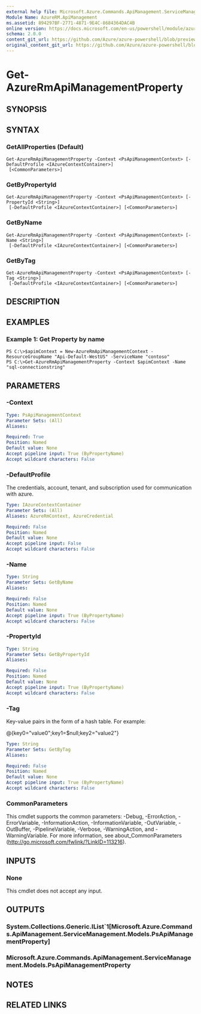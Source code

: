 ```yaml
---
external help file: Microsoft.Azure.Commands.ApiManagement.ServiceManagement.dll-Help.xml
Module Name: AzureRM.ApiManagement
ms.assetid: 894297BF-2771-4871-9E4C-8684364DAC4B
online version: https://docs.microsoft.com/en-us/powershell/module/azurerm.apimanagement/get-azurermapimanagementproperty
schema: 2.0.0
content_git_url: https://github.com/Azure/azure-powershell/blob/preview/src/ResourceManager/ApiManagement/Commands.ApiManagement/help/Get-AzureRmApiManagementProperty.md
original_content_git_url: https://github.com/Azure/azure-powershell/blob/preview/src/ResourceManager/ApiManagement/Commands.ApiManagement/help/Get-AzureRmApiManagementProperty.md
---
```


# Get-AzureRmApiManagementProperty

## SYNOPSIS

## SYNTAX

### GetAllProperties (Default)
```
Get-AzureRmApiManagementProperty -Context <PsApiManagementContext> [-DefaultProfile <IAzureContextContainer>]
 [<CommonParameters>]
```

### GetByPropertyId
```
Get-AzureRmApiManagementProperty -Context <PsApiManagementContext> [-PropertyId <String>]
 [-DefaultProfile <IAzureContextContainer>] [<CommonParameters>]
```

### GetByName
```
Get-AzureRmApiManagementProperty -Context <PsApiManagementContext> [-Name <String>]
 [-DefaultProfile <IAzureContextContainer>] [<CommonParameters>]
```

### GetByTag
```
Get-AzureRmApiManagementProperty -Context <PsApiManagementContext> [-Tag <String>]
 [-DefaultProfile <IAzureContextContainer>] [<CommonParameters>]
```

## DESCRIPTION

## EXAMPLES

### Example 1: Get Property by name
```
PS C:\>$apimContext = New-AzureRmApiManagementContext -ResourceGroupName "Api-Default-WestUS" -ServiceName "contoso"
PS C:\>Get-AzureRmApiManagementProperty -Context $apimContext -Name "sql-connectionstring"
```

## PARAMETERS

### -Context
```yaml
Type: PsApiManagementContext
Parameter Sets: (All)
Aliases: 

Required: True
Position: Named
Default value: None
Accept pipeline input: True (ByPropertyName)
Accept wildcard characters: False
```

### -DefaultProfile
The credentials, account, tenant, and subscription used for communication with azure.
 
```yaml
Type: IAzureContextContainer
Parameter Sets: (All)
Aliases: AzureRmContext, AzureCredential

Required: False
Position: Named
Default value: None
Accept pipeline input: False
Accept wildcard characters: False
```

### -Name
```yaml
Type: String
Parameter Sets: GetByName
Aliases: 

Required: False
Position: Named
Default value: None
Accept pipeline input: True (ByPropertyName)
Accept wildcard characters: False
```

### -PropertyId
```yaml
Type: String
Parameter Sets: GetByPropertyId
Aliases: 

Required: False
Position: Named
Default value: None
Accept pipeline input: True (ByPropertyName)
Accept wildcard characters: False
```

### -Tag
Key-value pairs in the form of a hash table. For example:

@{key0="value0";key1=$null;key2="value2"}

```yaml
Type: String
Parameter Sets: GetByTag
Aliases: 

Required: False
Position: Named
Default value: None
Accept pipeline input: True (ByPropertyName)
Accept wildcard characters: False
```

### CommonParameters
This cmdlet supports the common parameters: -Debug, -ErrorAction, -ErrorVariable, -InformationAction, -InformationVariable, -OutVariable, -OutBuffer, -PipelineVariable, -Verbose, -WarningAction, and -WarningVariable. For more information, see about_CommonParameters (<http://go.microsoft.com/fwlink/?LinkID=113216>).

## INPUTS

### None
This cmdlet does not accept any input.

## OUTPUTS

### System.Collections.Generic.IList`1[Microsoft.Azure.Commands.ApiManagement.ServiceManagement.Models.PsApiManagementProperty]

### Microsoft.Azure.Commands.ApiManagement.ServiceManagement.Models.PsApiManagementProperty

## NOTES

## RELATED LINKS

